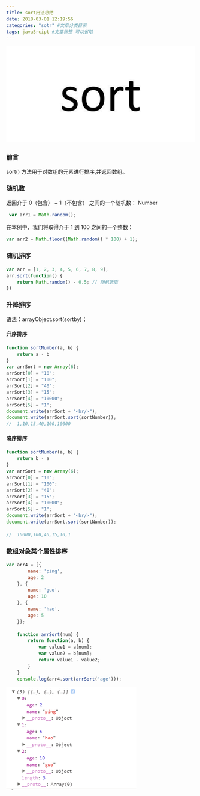```yaml
---
title: sort用法总结
date: 2018-03-01 12:19:56
categories: "sotr" #文章分类目录
tags: javaSrcipt #文章标签 可以省略
---
```

![sort用法总结](/images/sort.jpg)
<!-- more -->
### 前言
sort() 方法用于对数组的元素进行排序,并返回数组。
### 随机数
返回介于 0（包含） ~ 1（不包含） 之间的一个随机数： Number
```js
 var arr1 = Math.random();
``` 
在本例中，我们将取得介于 1 到 100 之间的一个整数：

```js
var arr2 = Math.floor((Math.random() * 100) + 1);
```
### 随机排序
```js
var arr = [1, 2, 3, 4, 5, 6, 7, 8, 9];
arr.sort(function() {
    return Math.random() - 0.5; // 随机选取
})
```
### 升降排序
语法：arrayObject.sort(sortby)；
#### 升序排序
```js
function sortNumber(a, b) {
    return a - b
}
var arrSort = new Array(6);
arrSort[0] = "10";
arrSort[1] = "100";
arrSort[2] = "40";
arrSort[3] = "15";
arrSort[4] = "10000";
arrSort[5] = "1";
document.write(arrSort + "<br/>");
document.write(arrSort.sort(sortNumber));
//  1,10,15,40,100,10000
```

#### 降序排序
```js
function sortNumber(a, b) {
    return b - a 
}
var arrSort = new Array(6);
arrSort[0] = "10";
arrSort[1] = "100";
arrSort[2] = "40";
arrSort[3] = "15";
arrSort[4] = "10000";
arrSort[5] = "1";
document.write(arrSort + "<br/>");
document.write(arrSort.sort(sortNumber));

//  10000,100,40,15,10,1
```
### 数组对象某个属性排序
```js
var arr4 = [{
        name: 'ping',
        age: 2
    }, {
        name: 'guo',
        age: 10
    }, {
        name: 'hao',
        age: 5
    }];

    function arrSort(num) {
        return function(a, b) {
            var value1 = a[num];
            var value2 = b[num];
            return value1 - value2;
        }
    }
    console.log(arr4.sort(arrSort('age')));
```
![数组对象某个属性排序](/images/sort1.png)